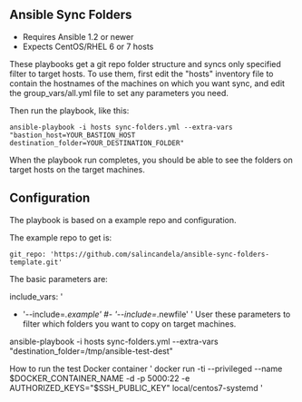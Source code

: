## Ansible Sync Folders

- Requires Ansible 1.2 or newer
- Expects CentOS/RHEL 6 or 7 hosts

These playbooks get a git repo folder structure and syncs only specified filter to target hosts.
To use them, first edit the "hosts" inventory file to contain the
hostnames of the machines on which you want sync, and edit the
group_vars/all.yml file to set any parameters you need.

Then run the playbook, like this:

	ansible-playbook -i hosts sync-folders.yml --extra-vars "bastion_host=YOUR_BASTION_HOST destination_folder=YOUR_DESTINATION_FOLDER"

When the playbook run completes, you should be able to see the folders on target hosts on the target machines.

## Configuration

The playbook is based on a example repo and configuration.

The example repo to get is:

	git_repo: 'https://github.com/salincandela/ansible-sync-folders-template.git'

The basic parameters are:

include_vars:
'
 - '--include=*.example'
 #- '--include=*.newfile'
'
User these parameters to filter which folders you want to copy on target machines.

ansible-playbook -i hosts sync-folders.yml --extra-vars "destination_folder=/tmp/ansible-test-dest"

How to run the test Docker container
'
docker run -ti --privileged --name $DOCKER_CONTAINER_NAME -d -p 5000:22 -e AUTHORIZED_KEYS="$SSH_PUBLIC_KEY" local/centos7-systemd
'
